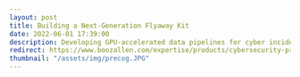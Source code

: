 ```yaml
---
layout: post
title: Building a Next-Generation Flyaway Kit
date: 2022-06-01 17:39:00
description: Developing GPU-accelerated data pipelines for cyber incident response missions.
redirect: https://www.boozallen.com/expertise/products/cybersecurity-products/cyber-precog-incident-response-threat-hunting.html
thumbnail: "/assets/img/precog.JPG"
---
```

